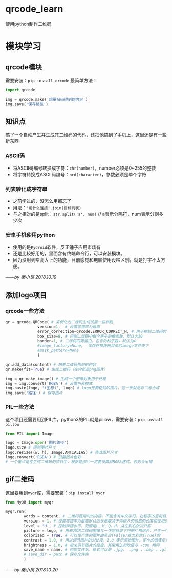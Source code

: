 # qrcode_learn
使用python制作二维码

# 模块学习

## qrcode模块
需要安装：`pip install qrcode`
最简单方法：
```python
import qrcode

img = qrcode.make('想要扫码得到的内容')
img.save('保存路径')
```

## 知识点
搞了一个自动产生并生成其二维码的代码，还把他搞到了手机上，这里还是有一些新东西

### ASCII码
- 将ASCII码编号转换成字符：`chr(number)`，number必须是0~255的整数
- 将字符转换成ASCII码编号：`ord(character)`，参数必须是单个字符

### 列表转化成字符串
- 之前学过的，没怎么用都忘了
 - 用法：`'用什么连接'.join(目标列表)`
 - 与之相对的是split：`str.split('a', num)` // a表示分隔符，num表示分割多少次

### 安卓手机使用python
- 使用的是`Pydroid`软件，反正锤子应用市场有
- 还是比较好用的，里面含有终端命令行，可以安装模块。
- 因为没用到啥高大上的功能，目前感觉和电脑使用没啥区别，就是打字不太方便。

*——by 秦小炅 2018.10.19*

## 添加logo项目

### qrcode一些方法

```python
qr = qrcode.QRCode( # 实例化为二维码生成设置一些参数
              version=1,  # 设置容错率为最高
              error_correction=qrcode.ERROR_CORRECT_H, # 用于控制二维码的错误纠正程度
              box_size=8, # 控制二维码中每个格子的像素数，默认为10
              border=1, # 二维码四周留白，包含的格子数，默认为4
              #image_factory=None,  保存在模块根目录的image文件夹下
              #mask_pattern=None
              )

qr.add_data(content) # 想要二维码指向的内容
qr.make(fit=True) # 生成二维码（在内部是png图片）

img = qr.make_image() # 生成一个图像对象用于处理
img = img.convert('RGBA') # 设置色彩模式
img.paste(logo, '(坐标)', logo) # logo是要粘贴的图片，这一步就是将二者合成
img.save('路径') # 保存图片
```

### PIL一些方法
这个项目还需要用到PIL库，python3的PIL就是pillow，需要安装：`pip install pillow`

```python
from PIL import Image

logo = Image.open('图片路径')
logo.size # 得到图片尺寸
logo.resize((w, h), Image.ANTIALIAS) # 修改图片尺寸
logo.convert('RGBA') # 设置图片色彩
# 一个重点是在生成二维码的项目中，被粘贴图片一定要设置成RGBA格式，否则会出错
```

## gif二维码
这里要用到`myqr`库，需要安装：`pip install myqr`

```python
from MyQR import myqr

myqr.run(
        words = content, # 二维码要指向的内容，不能含有中文字符，在程序的当前目录中产生相应的二维码图片文件，默认命名为” qrcode.png
        version = 1, # 设置容错率为最高默认边长是取决于你输入的信息的长度和使用的纠错等级；而默认纠错等级是最高级的H
        level = 'H', # 控制纠错水平，范围是L、M、Q、H，从左到右依次升高
        picture = logo, # 用来将QR二维码图像与一张同目录下的图片相结合，产生一张黑白图片
        colorized = True, # 可以使产生的图片由黑白(False)变为彩色(True)的
        contrast = 1.0, # 用以调节图片的对比度，1.0 表示原始图片，更小的值表示更低对比度，更大反之。默认为1.0
        brightness = 1.0, # 用来调节图片的亮度，其余用法和取值与 -con 相同
        save_name = name, # 控制文件名，格式可以是 .jpg， .png ，.bmp ，.gif
        # save_dir = path # 保存文件夹
        )
```

*——by 秦小炅 2018.10.20*
